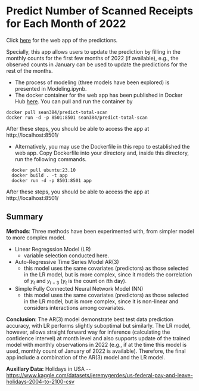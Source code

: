 # Predict Number of Scanned Receipts for Each Month of 2022

Click [here](https://yuxianshi-predict-total-scan-monthly-prediction-wmwam9.streamlit.app/) for the web app of the predictions. 

Specially, this app allows users to update the prediction by filling in the monthly counts for the first few months of 2022 (if available), e.g., the observed counts in January can be used to update the predictions for the rest of the months.

* The process of modeling (three models have been explored) is presented in Modeling.ipynb.
* The docker container for the web app has been published in Docker Hub [here](https://hub.docker.com/repository/docker/sean384/predict-total-scan/general). You can pull and run the container by
```
docker pull sean384/predict-total-scan
docker run -d -p 8501:8501 sean384/predict-total-scan
```
  After these steps, you should be able to access the app at http://localhost:8501/ 
* Alternatively, you may use the Dockerfile in this repo to established the web app. Copy Dockerfile into your directory and, inside this directory, run the following commands.
```
  docker pull ubuntu:23.10
  docker build . -t app
  docker run -d -p 8501:8501 app
```
  After these steps, you should be able to access the app at http://localhost:8501/ 

## Summary

**Methods**: Three methods have been experimented with, from simpler model to more complex model.
* Linear Regregssion Model (LR) 
    - variable selection conducted here.
* Auto-Regressive Time Series Model AR(3)
    - this model uses the same covariates (predictors) as those selected in the LR model, but is more complex, since it models the correlation of $y_t$ and $y_{t-3}$ ($y_t$ is the count on $t$th day).
* Simple Fully Connected Neural Network Model (NN)
    - this model uses the same covariates (predictors) as those selected in the LR model, but is more complex, since it is non-linear and considers interactions among covariates.
    
**Conclusion**: The AR(3) model demonstrate best test data prediction accuracy, with LR performs slightly suboptimal but similarly. The LR model, however, allows straight forward way for inference (calculating the confidence intervel) at month level and also supports update of the trained model with monthly observations in 2022 (e.g., if at the time this model is used, monthly count of January of 2022 is available). Therefore, the final app include a combination of the AR(3) model and the LR model.   

**Auxillary Data:**
Holidays in USA -- https://www.kaggle.com/datasets/jeremygerdes/us-federal-pay-and-leave-holidays-2004-to-2100-csv
